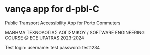 # vança app for d-pbl-C

Public Transport Accessibility App for Porto Commuters

ΜΑΘΗΜΑ ΤΕΧΝΟΛΟΓΙΑΣ ΛΟΓΙΣΜΙΚΟΥ / SOFTWARE ENGINEERING COURSE @ ECE UPATRAS 2023-2024

Test login:
username: test
password: test1234
